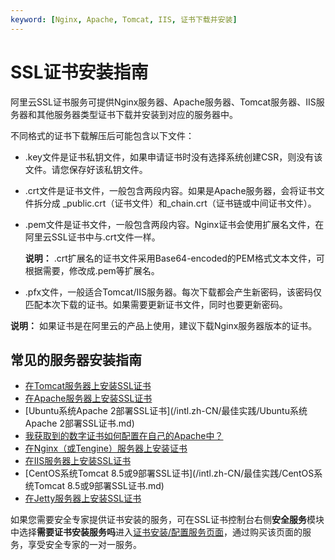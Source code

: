 ```yaml
---
keyword: [Nginx, Apache, Tomcat, IIS, 证书下载并安装]
---
```


# SSL证书安装指南

阿里云SSL证书服务可提供Nginx服务器、Apache服务器、Tomcat服务器、IIS服务器和其他服务器类型证书下载并安装到对应的服务器中。

不同格式的证书下载解压后可能包含以下文件：

-   .key文件是证书私钥文件，如果申请证书时没有选择系统创建CSR，则没有该文件。请您保存好该私钥文件。
-   .crt文件是证书文件，一般包含两段内容。如果是Apache服务器，会将证书文件拆分成 \_public.crt（证书文件）和\_chain.crt（证书链或中间证书文件）。
-   .pem文件是证书文件，一般包含两段内容。Nginx证书会使用扩展名文件，在阿里云SSL证书中与.crt文件一样。

    **说明：** .crt扩展名的证书文件采用Base64-encoded的PEM格式文本文件，可根据需要，修改成.pem等扩展名。

-   .pfx文件，一般适合Tomcat/IIS服务器。每次下载都会产生新密码，该密码仅匹配本次下载的证书。如果需要更新证书文件，同时也要更新密码。

**说明：** 如果证书是在阿里云的产品上使用，建议下载Nginx服务器版本的证书。

## 常见的服务器安装指南

-   [在Tomcat服务器上安装SSL证书](/intl.zh-CN/证书安装/Tomcat服务器安装SSL证书/安装PFX格式证书.md)
-   [在Apache服务器上安装SSL证书](/intl.zh-CN/证书安装/在Apache服务器上安装SSL证书.md)
-   [Ubuntu系统Apache 2部署SSL证书](/intl.zh-CN/最佳实践/Ubuntu系统Apache 2部署SSL证书.md)
-   [我获取到的数字证书如何配置在自己的Apache中？]()
-   [在Nginx（或Tengine）服务器上安装证书]()
-   [在IIS服务器上安装SSL证书]()
-   [CentOS系统Tomcat 8.5或9部署SSL证书](/intl.zh-CN/最佳实践/CentOS系统Tomcat 8.5或9部署SSL证书.md)
-   [在Jetty服务器上安装SSL证书]()

如果您需要安全专家提供证书安装的服务，可在SSL证书控制台右侧**安全服务**模块中选择**需要证书安装服务吗**进入[证书安装/配置服务页面](https://market.aliyun.com/products/57004003/cmfw028439.html#sku=yuncode2243900000)，通过购买该页面的服务，享受安全专家的一对一服务。

